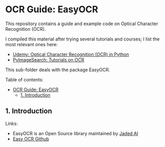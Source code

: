 # OCR Guide: EasyOCR

This repository contains a guide and example code on Optical Character Recognition (OCR).

I compiled this material after trying several tutorials and courses; I list the most relevant ones here:

- [Udemy: Optical Character Recognition (OCR) in Python](https://www.udemy.com/course/ocr-optical-character-recognition-in-python/)
- [PyImageSearch: Tutorials on OCR](https://pyimagesearch.com/)

This sub-folder deals with the package EasyOCR.

Table of contents:

- [OCR Guide: EasyOCR](#ocr-guide-easyocr)
  - [1. Introduction](#1-introduction)

## 1. Introduction

Links:

- EasyOCR is an Open Source library maintained by [Jaded AI](https://jaided.ai/)
- [Easy OCR Github](https://github.com/JaidedAI/EasyOCR)

